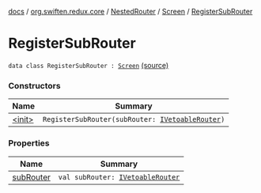 [docs](../../../../index.md) / [org.swiften.redux.core](../../../index.md) / [NestedRouter](../../index.md) / [Screen](../index.md) / [RegisterSubRouter](./index.md)

# RegisterSubRouter

`data class RegisterSubRouter : `[`Screen`](../index.md) [(source)](https://github.com/protoman92/KotlinRedux/tree/master/common/common-core/src/main/kotlin/org/swiften/redux/core/NestedRouter.kt#L57)

### Constructors

| Name | Summary |
|---|---|
| [&lt;init&gt;](-init-.md) | `RegisterSubRouter(subRouter: `[`IVetoableRouter`](../../../-i-vetoable-router/index.md)`)` |

### Properties

| Name | Summary |
|---|---|
| [subRouter](sub-router.md) | `val subRouter: `[`IVetoableRouter`](../../../-i-vetoable-router/index.md) |
